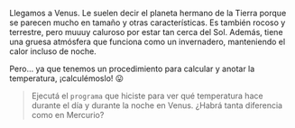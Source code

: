<gs-attire attire-url="https://raw.githubusercontent.com/MumukiProject/mumuki-guia-gobstones-practica-integradora-primaria-ii/master/assets/attires/config_1551196149568.json"></gs-attire>

<gs-toolbox toolbox-url="https://raw.githubusercontent.com/MumukiProject/mumuki-guia-gobstones-practica-integradora-primaria-ii/master/assets/toolbox_1552416002661.xml"></gs-toolbox>

Llegamos a Venus. Le suelen decir el planeta hermano de la Tierra porque se parecen mucho en tamaño y otras características. Es también rocoso y terrestre, pero muuuy caluroso por estar tan cerca del Sol. Además, tiene una gruesa atmósfera que funciona como un invernadero, manteniendo el calor incluso de noche. 

Pero… ya que tenemos un procedimiento para calcular y anotar la temperatura, ¡calculémoslo! :stuck_out_tongue:

> Ejecutá el `programa` que hiciste para ver qué temperatura hace durante el día y durante la noche en Venus. ¿Habrá tanta diferencia como en Mercurio?